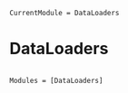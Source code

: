 ```@meta
CurrentModule = DataLoaders
```

# DataLoaders

```@index
```

```@autodocs
Modules = [DataLoaders]
```
